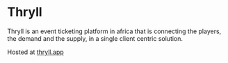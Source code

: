 # Thryll

Thryll is an event ticketing platform in africa that is connecting the players, the demand and the supply, in a single client centric solution.

Hosted at [thryll.app](https://thryll.app)
